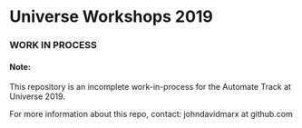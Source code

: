 # Universe Workshops 2019

### WORK IN PROCESS

#### Note:

This repository is an incomplete work-in-process for the Automate Track at Universe 2019.

For more information about this repo, contact: johndavidmarx at github.com
